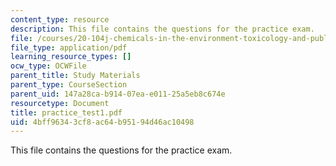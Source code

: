 ```yaml
---
content_type: resource
description: This file contains the questions for the practice exam.
file: /courses/20-104j-chemicals-in-the-environment-toxicology-and-public-health-be-104j-spring-2005/4bff96343cf8ac64b95194d46ac10498_practice_test1.pdf
file_type: application/pdf
learning_resource_types: []
ocw_type: OCWFile
parent_title: Study Materials
parent_type: CourseSection
parent_uid: 147a28ca-b914-07ea-e011-25a5eb8c674e
resourcetype: Document
title: practice_test1.pdf
uid: 4bff9634-3cf8-ac64-b951-94d46ac10498
---
```

This file contains the questions for the practice exam.

